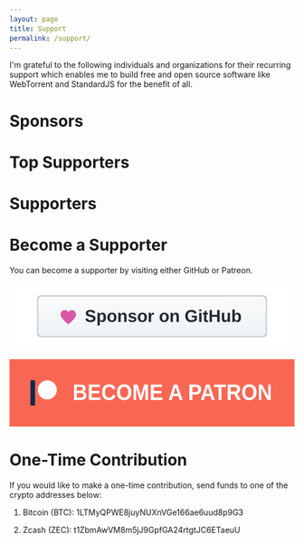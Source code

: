 ```yaml
---
layout: page
title: Support
permalink: /support/
---
```


I'm grateful to the following individuals and organizations for their recurring support which enables me to build free and open source software like WebTorrent and StandardJS for the benefit of all.

# Sponsors

# Top Supporters

# Supporters

# Become a Supporter

You can become a supporter by visiting either GitHub or Patreon.

[![GitHub Sponsors](/assets/images/github-sponsors-badge.svg "GitHub Sponsors")](https://github.com/sponsors/raugfer)

[![Patreon](/assets/images/patreon-badge.svg "Patreon")](https://www.patreon.com/raugfer)

# One-Time Contribution

If you would like to make a one-time contribution, send funds to one of the crypto addresses below:

1. Bitcoin (BTC): 1LTMyQPWE8juyNUXnVGe166ae6uud8p9G3

2. Zcash (ZEC): t1ZbmAwVM8m5jJ9GpfGA24rtgtJC6ETaeuU

